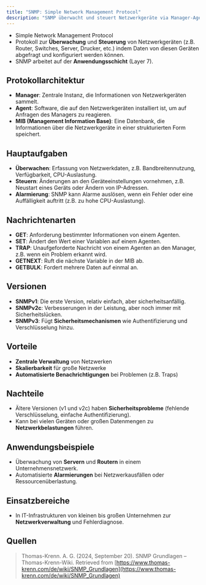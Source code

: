 ```yaml
---
title: "SNMP: Simple Network Management Protocol"
description: "SNMP überwacht und steuert Netzwerkgeräte via Manager-Agent-Modell. MIB-Datenbank, Nachrichten wie GET/SET/TRAP. Versionen v1-v3 mit Sicherheitsverbesserungen."
---
```


- Simple Network Management Protocol
- Protokoll zur **Überwachung** und **Steuerung** von Netzwerkgeräten (z.B. Router, Switches, Server, Drucker, etc.) indem Daten von diesen Geräten abgefragt und konfiguriert werden können.
- SNMP arbeitet auf der **Anwendungsschicht** (Layer 7).

## Protokollarchitektur
- **Manager**: Zentrale Instanz, die Informationen von Netzwerkgeräten sammelt.
- **Agent**: Software, die auf den Netzwerkgeräten installiert ist, um auf Anfragen des Managers zu reagieren.
- **MIB (Management Information Base)**: Eine Datenbank, die Informationen über die Netzwerkgeräte in einer strukturierten Form speichert.
  
## Hauptaufgaben
  - **Überwachen**: Erfassung von Netzwerkdaten, z.B. Bandbreitennutzung, Verfügbarkeit, CPU-Auslastung.
  - **Steuern**: Änderungen an den Geräteeinstellungen vornehmen, z.B. Neustart eines Geräts oder Ändern von IP-Adressen.
  - **Alarmierung**: SNMP kann Alarme auslösen, wenn ein Fehler oder eine Auffälligkeit auftritt (z.B. zu hohe CPU-Auslastung).

## Nachrichtenarten
  - **GET**: Anforderung bestimmter Informationen von einem Agenten.
  - **SET**: Ändert den Wert einer Variablen auf einem Agenten.
  - **TRAP**: Unaufgeforderte Nachricht von einem Agenten an den Manager, z.B. wenn ein Problem erkannt wird.
  - **GETNEXT**: Ruft die nächste Variable in der MIB ab.
  - **GETBULK**: Fordert mehrere Daten auf einmal an.

## Versionen
  - **SNMPv1**: Die erste Version, relativ einfach, aber sicherheitsanfällig.
  - **SNMPv2c**: Verbesserungen in der Leistung, aber noch immer mit Sicherheitslücken.
  - **SNMPv3**: Fügt **Sicherheitsmechanismen** wie Authentifizierung und Verschlüsselung hinzu.

## Vorteile
  - **Zentrale Verwaltung** von Netzwerken
  - **Skalierbarkeit** für große Netzwerke
  - **Automatisierte Benachrichtigungen** bei Problemen (z.B. Traps)

## Nachteile
  - Ältere Versionen (v1 und v2c) haben **Sicherheitsprobleme** (fehlende Verschlüsselung, einfache Authentifizierung).
  - Kann bei vielen Geräten oder großen Datenmengen zu **Netzwerkbelastungen** führen.

## Anwendungsbeispiele
  - Überwachung von **Servern** und **Routern** in einem Unternehmensnetzwerk.
  - Automatisierte **Alarmierungen** bei Netzwerkausfällen oder Ressourcenüberlastung.
  
## Einsatzbereiche
  - In IT-Infrastrukturen von kleinen bis großen Unternehmen zur **Netzwerkverwaltung** und Fehlerdiagnose.
## Quellen

> Thomas-Krenn. A. G. (2024, September 20). SNMP Grundlagen – Thomas-Krenn-Wiki. Retrieved from [https://www.thomas-krenn.com/de/wiki/SNMP_Grundlagen](https://www.thomas-krenn.com/de/wiki/SNMP_Grundlagen)
